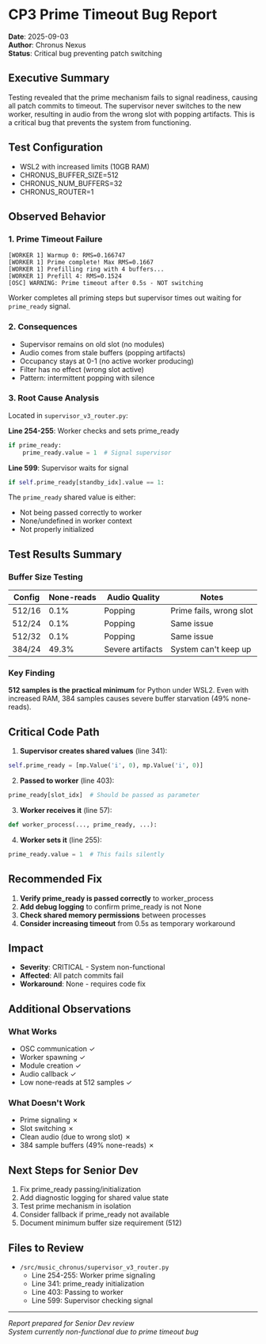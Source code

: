 # CP3 Prime Timeout Bug Report

**Date**: 2025-09-03  
**Author**: Chronus Nexus  
**Status**: Critical bug preventing patch switching

## Executive Summary

Testing revealed that the prime mechanism fails to signal readiness, causing all patch commits to timeout. The supervisor never switches to the new worker, resulting in audio from the wrong slot with popping artifacts. This is a critical bug that prevents the system from functioning.

## Test Configuration

- WSL2 with increased limits (10GB RAM)
- CHRONUS_BUFFER_SIZE=512
- CHRONUS_NUM_BUFFERS=32
- CHRONUS_ROUTER=1

## Observed Behavior

### 1. Prime Timeout Failure
```
[WORKER 1] Warmup 0: RMS=0.166747
[WORKER 1] Prime complete! Max RMS=0.1667
[WORKER 1] Prefilling ring with 4 buffers...
[WORKER 1] Prefill 4: RMS=0.1524
[OSC] WARNING: Prime timeout after 0.5s - NOT switching
```

Worker completes all priming steps but supervisor times out waiting for `prime_ready` signal.

### 2. Consequences
- Supervisor remains on old slot (no modules)
- Audio comes from stale buffers (popping artifacts)
- Occupancy stays at 0-1 (no active worker producing)
- Filter has no effect (wrong slot active)
- Pattern: intermittent popping with silence

### 3. Root Cause Analysis

Located in `supervisor_v3_router.py`:

**Line 254-255**: Worker checks and sets prime_ready
```python
if prime_ready:
    prime_ready.value = 1  # Signal supervisor
```

**Line 599**: Supervisor waits for signal
```python
if self.prime_ready[standby_idx].value == 1:
```

The `prime_ready` shared value is either:
- Not being passed correctly to worker
- None/undefined in worker context
- Not properly initialized

## Test Results Summary

### Buffer Size Testing
| Config | None-reads | Audio Quality | Notes |
|--------|------------|---------------|-------|
| 512/16 | 0.1% | Popping | Prime fails, wrong slot |
| 512/24 | 0.1% | Popping | Same issue |
| 512/32 | 0.1% | Popping | Same issue |
| 384/24 | 49.3% | Severe artifacts | System can't keep up |

### Key Finding
**512 samples is the practical minimum** for Python under WSL2. Even with increased RAM, 384 samples causes severe buffer starvation (49% none-reads).

## Critical Code Path

1. **Supervisor creates shared values** (line 341):
```python
self.prime_ready = [mp.Value('i', 0), mp.Value('i', 0)]
```

2. **Passed to worker** (line 403):
```python
prime_ready[slot_idx]  # Should be passed as parameter
```

3. **Worker receives it** (line 57):
```python
def worker_process(..., prime_ready, ...):
```

4. **Worker sets it** (line 255):
```python
prime_ready.value = 1  # This fails silently
```

## Recommended Fix

1. **Verify prime_ready is passed correctly** to worker_process
2. **Add debug logging** to confirm prime_ready is not None
3. **Check shared memory permissions** between processes
4. **Consider increasing timeout** from 0.5s as temporary workaround

## Impact

- **Severity**: CRITICAL - System non-functional
- **Affected**: All patch commits fail
- **Workaround**: None - requires code fix

## Additional Observations

### What Works
- OSC communication ✓
- Worker spawning ✓
- Module creation ✓
- Audio callback ✓
- Low none-reads at 512 samples ✓

### What Doesn't Work
- Prime signaling ✗
- Slot switching ✗
- Clean audio (due to wrong slot) ✗
- 384 sample buffers (49% none-reads) ✗

## Next Steps for Senior Dev

1. Fix prime_ready passing/initialization
2. Add diagnostic logging for shared value state
3. Test prime mechanism in isolation
4. Consider fallback if prime_ready not available
5. Document minimum buffer size requirement (512)

## Files to Review

- `/src/music_chronus/supervisor_v3_router.py`
  - Line 254-255: Worker prime signaling
  - Line 341: prime_ready initialization  
  - Line 403: Passing to worker
  - Line 599: Supervisor checking signal

---
*Report prepared for Senior Dev review*  
*System currently non-functional due to prime timeout bug*